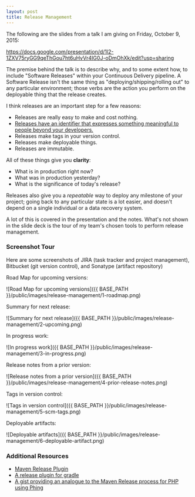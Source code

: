 ```yaml
---
layout: post
title: Release Management
---
```


The following are the slides from a talk I am giving on Friday, October 9, 2015:

https://docs.google.com/presentation/d/1l2-1ZXV75ryGG9qeThGou7ht6uHvVr4IG0J-oDmOhXk/edit?usp=sharing

The premise behind the talk is to describe why, and to some extent how, to include  "Software Releases" within your Continuous Delivery pipeline. A Software Release isn't the same thing as "deploying/shipping/rolling out" to any particular environment; those verbs are the action you perform on the deployable thing that the release creates.

I think releases are an important step for a few reasons:

* Releases are really easy to make and cost nothing. 
* [Releases have an identifier that expresses something meaningful to people beyond your developers.](http://semver.org)
* Releases make tags in your version control.
* Releases make deployable things.
* Releases are immutable.

All of these things give you **clarity**:

* What is in production right now?
* What was in production yesterday?
* What is the significance of today's release?

Releases also give you a *repeatable* way to deploy any milestone of your project; going back to any particular state is a lot easier, and doesn't depend on a single individual or a data recovery system.

A lot of this is covered in the presentation and the notes. What's not shown in the slide deck is the tour of my team's chosen tools to perform release management.

### Screenshot Tour

Here are some screenshots of JIRA (task tracker and project management), Bitbucket (git version control), and Sonatype (artifact repository)

Road Map for upcoming versions:

![Road Map for upcoming versions]({{ BASE_PATH }}/public/images/release-management/1-roadmap.png)

Summary for next release:

![Summary for next release]({{ BASE_PATH }}/public/images/release-management/2-upcoming.png)

In progress work:

![In progress work]({{ BASE_PATH }}/public/images/release-management/3-in-progress.png)

Release notes from a prior version:

![Release notes from a prior version]({{ BASE_PATH }}/public/images/release-management/4-prior-release-notes.png)

Tags in version control:

![Tags in version control]({{ BASE_PATH }}/public/images/release-management/5-scm-tags.png)

Deployable artifacts:

![Deployable artifacts]({{ BASE_PATH }}/public/images/release-management/6-deployable-artifact.png)

### Additional Resources 

* [Maven Release Plugin](http://maven.apache.org/maven-release/maven-release-plugin/)
* [A release plugin for gradle](https://github.com/researchgate/gradle-release)
* [A gist providing an analogue to the Maven Release process for PHP using Phing](https://gist.github.com/nblair/345692c79d673c7edee5)

